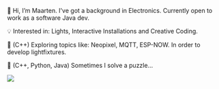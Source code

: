 👋 Hi,
  I’m Maarten. 
  I've got a background in Electronics.
  Currently open to work as a software Java dev.

💡 Interested in:
  Lights, 
  Interactive Installations and 
  Creative Coding.

👀 (C++) 
  Exploring topics like: 
    Neopixel, 
    MQTT, 
    ESP-NOW. 
  In order to develop lightfixtures.

🧩 (C++, Python, Java) 
  Sometimes I solve a puzzle...

![](https://projecteuler.net/profile/D4msk0.png)

<!---
d4msk0/d4msk0 is a ✨ special ✨ repository because its `README.md` (this file) appears on your GitHub profile.
You can click the Preview link to take a look at your changes.
--->
